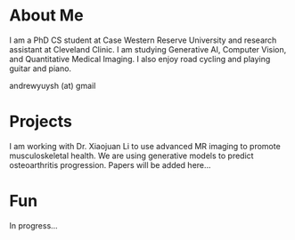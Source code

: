 # About Me
I am a PhD CS student at Case Western Reserve University and research assistant at Cleveland Clinic. I am studying Generative AI, Computer Vision, and Quantitative Medical Imaging. I also enjoy road cycling and playing guitar and piano.

andrewyuysh (at) gmail

# Projects
I am working with Dr. Xiaojuan Li to use advanced MR imaging to promote musculoskeletal health. We are using generative models to predict osteoarthritis progression.
Papers will be added here...

# Fun
In progress...
